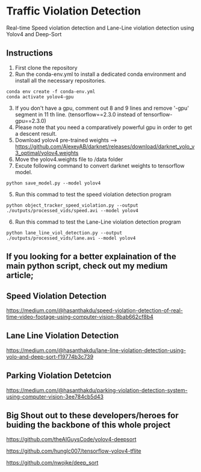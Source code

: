 # Traffic Violation Detection
Real-time Speed violation detection and Lane-Line violation detection using Yolov4 and Deep-Sort
## Instructions
1. First clone the repository
2. Run the conda-env.yml to install a dedicated conda environment and install all the necessary repositories.
```
conda env create -f conda-env.yml
conda activate yolov4-gpu
```
3. If you don't have a gpu, comment out 8 and 9 lines and remove '-gpu' segment in 11 th line. (tensorflow==2.3.0 instead of tensorflow-gpu==2.3.0)
4. Please note that you need a comparatively powerful gpu in order to get a descent result.
3. Download yolov4 pre-trained weights --> https://github.com/AlexeyAB/darknet/releases/download/darknet_yolo_v3_optimal/yolov4.weights 
4. Move the yolov4.weights file to /data folder
5. Excute following command to convert darknet weights to tensorflow model.
```
python save_model.py --model yolov4 
```
5. Run this commad to test the speed violation detection program
```
python object_tracker_speed_violation.py --output ./outputs/processed_vids/speed.avi --model yolov4
```
6. Run this commad to test the Lane-Line violation detection program
```
python lane_line_viol_detection.py --output ./outputs/processed_vids/lane.avi --model yolov4
```


<!-- This is the output you will get if you successfuly ran the speed violation detection program; -->

<!-- <img src="output.gif" width="400" height="200"/> -->

## If you looking for a better explaination of the main python script, check out my medium article;
## Speed Violation Detection
https://medium.com/@hasanthakdu/speed-violation-detection-of-real-time-video-footage-using-computer-vision-8bab662cf8b4

## Lane Line Violation Detection
https://medium.com/@hasanthakdu/lane-line-violation-detection-using-yolo-and-deep-sort-f19774b3c739

## Parking Violation Detetcion
https://medium.com/@hasanthakdu/parking-violation-detection-system-using-computer-vision-3ee784cb5d43


## Big Shout out to these developers/heroes for buiding the backbone of this whole project
https://github.com/theAIGuysCode/yolov4-deepsort

https://github.com/hunglc007/tensorflow-yolov4-tflite

https://github.com/nwojke/deep_sort

